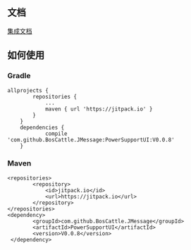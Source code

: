 ## 文档
[集成文档](http://blog.jiangtao.tech/2017/01/08/JMessage%E5%BC%80%E5%8F%91%E6%96%87%E6%A1%A3/)
## 如何使用
### Gradle
```shell
allprojects {
		repositories {
			...
			maven { url 'https://jitpack.io' }
		}
	}
	dependencies {
  	        compile 'com.github.BosCattle.JMessage:PowerSupportUI:V0.0.8'
  	}
```
### Maven
```shell
<repositories>
		<repository>
		    <id>jitpack.io</id>
		    <url>https://jitpack.io</url>
		</repository>
</repositories>
<dependency>
  	    <groupId>com.github.BosCattle.JMessage</groupId>
        <artifactId>PowerSupportUI</artifactId>
        <version>V0.0.8</version>
 </dependency>
```

